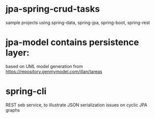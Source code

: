 jpa-spring-crud-tasks
=====================

sample projects using spring-data, spring-jpa, spring-boot, spring-rest 

jpa-model contains persistence layer:
==========================================
based on UML model generation from https://repository.genmymodel.com/illan/tareas

spring-cli
==========
REST seb service, to illustrate JSON serialization issues on cyclic JPA graphs

